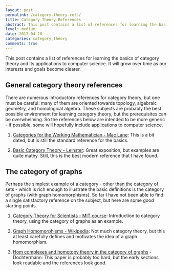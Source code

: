 ```yaml
---
layout: post
permalink: /category-theory-refs/
title: Category Theory References 
abstract: This post contains a list of references for learning the basics of category theory and its applications to computer science.
level: medium 
date: 2017-04-28
categories: category_theory 
comments: true
---
```


This post contains a list of references for learning the basics of category theory and its applications to computer science.  It will grow over time as our interests and goals become clearer.

## General category theory references

There are numerous introductory references for category theory, but one must be careful: many of them are oriented towards 
topology, algebraic geometry, and homological algebra.
These subjects are probably the best possible environment for learning category theory, but the prerequisites can be overwhelming.
So the references below are intended to be more generic - if possible, some will hopefully include applications to computer science.

1. [Categories for the Working Mathematician - Mac Lane][1]: This is a bit dated, but is still the standard reference for the basics.

2. [Basic Category Theory - Leinster][2]: Great exposition, but examples are quite mathy.  Still, this is the best modern reference that I have found.


## The category of graphs

Perhaps the simplest example of a category - other than the category of sets - which is rich enough to illustrate the basic definitions is the category of graphs (with graph homomorphisms).
So far I have not been able to find a single satisfactory reference on the subject, but here are some good starting points.

1. [Category Theory for Scientists - MIT course][3]: Introduction to category theory, using the category of graphs as an example.

2. [Graph Homomorphisms - Wikipedia][4]: Not much category theory, but this at least carefully defines and motivates the idea of a graph homomorphism.

3. [Hom complexes and homotopy theory in the category of graphs][5] - Dochtermann: This paper is probably too hard, but the early sections look readable and the references look good.


[1]: http://www.maths.ed.ac.uk/~aar/papers/maclanecat.pdf "Categories for the Working Mathematician"
[2]: https://arxiv.org/pdf/1612.09375.pdf "Basic Category Theory"
[3]: https://ocw.mit.edu/courses/mathematics/18-s996-category-theory-for-scientists-spring-2013/textbook/MIT18_S996S13_chapter4.pdf "Category Theory for Scientists"
[4]: https://en.wikipedia.org/wiki/Graph_homomorphism "Graph Homomorphism"
[5]: http://math.stanford.edu/~anton/graphhom.pdf "Hom complexes and homotopy theory in the category of graphs"
